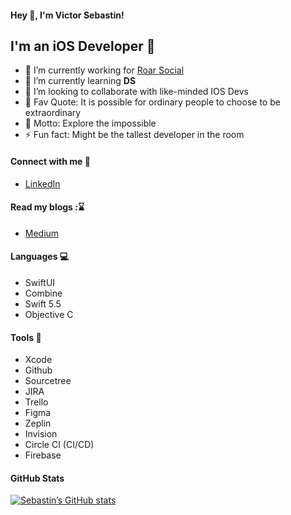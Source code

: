 #### Hey 👋, I'm Victor Sebastin!

## I'm an iOS Developer  


- 🔭 I’m currently working for [Roar Social](https://www.roarsocial.com/)
- 🌱 I’m currently learning **DS**
- 👯 I’m looking to collaborate with like-minded IOS Devs
- :speech_balloon: Fav Quote: It is possible for ordinary people to choose to be extraordinary
- :bookmark: Motto: Explore the impossible
- ⚡ Fun fact: Might be the tallest developer in the room

#### Connect with me :raising_hand:
* [LinkedIn](https://www.linkedin.com/in/isebastin/)

#### Read my blogs ::hourglass:
* [Medium](https://codewithflash.medium.com/)


#### Languages :computer:
* SwiftUI
* Combine
* Swift 5.5
* Objective C

#### Tools :hammer:
* Xcode
* Github
* Sourcetree
* JIRA
* Trello
* Figma
* Zeplin
* Invision
* Circle CI (CI/CD)
* Firebase


#### GitHub Stats
[![Sebastin’s GitHub stats](https://github-readme-stats.vercel.app/api?username=iSebastin&&show_icons=true&border_radius=15&hide_border=true&theme=vue)](https://github.com/iSebastin/github-readme-stats)
